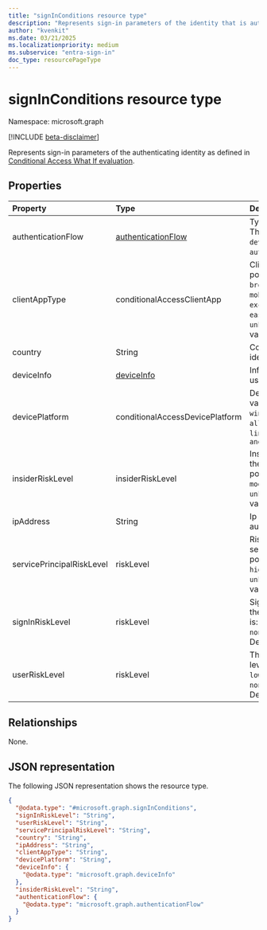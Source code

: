 ```yaml
---
title: "signInConditions resource type"
description: "Represents sign-in parameters of the identity that is authenticating"
author: "kvenkit"
ms.date: 03/21/2025
ms.localizationpriority: medium
ms.subservice: "entra-sign-in"
doc_type: resourcePageType
---
```


# signInConditions resource type

Namespace: microsoft.graph

[!INCLUDE [beta-disclaimer](../../includes/beta-disclaimer.md)]

Represents sign-in parameters of the authenticating identity as defined in [Conditional Access What If evaluation](../api/conditionalaccessroot-evaluate.md).

## Properties
|Property|Type|Description|
|:---|:---|:---|
|authenticationFlow|[authenticationFlow](../resources/authenticationflow.md)| Type of authentication flow. The possible value is: `deviceCodeFlow` or `authenticationTransfer`.|
|clientAppType|conditionalAccessClientApp|Client application type. The possible value is: `all`, `browser`, `mobileAppsAndDesktopClients`, `exchangeActiveSync`, `easSupported`, `other`, `unknownFutureValue`. Default value is `all`. |
|country|String|Country from where the identity is authenticating|
|deviceInfo|[deviceInfo](../resources/deviceinfo.md)|Information about the device used for the sign-in|
|devicePlatform|conditionalAccessDevicePlatform|Device platform. The possible value is: `android`, `iOS`, `windows`, `windowsPhone`, `macOS`, `all`, `unknownFutureValue`, `linux`. Default value is `android`|
|insiderRiskLevel|insiderRiskLevel|Insider risk associated with the authenticating user. The possible value is: `none`, `minor`, `moderate`, `elevated`, `unknownFutureValue`. Default value is `none`|
|ipAddress|String|Ip address of the authenticating identity|
|servicePrincipalRiskLevel|riskLevel|Risk associated with the service principal. The possible value is: `low`, `medium`, `high`, `hidden`, `none`, `unknownFutureValue`. Default value is `low`|
|signInRiskLevel|riskLevel|Sign-in risk associated with the user. The possible value is: `low`, `medium`, `high`, `hidden`, `none`, `unknownFutureValue`. Default value is `low`|
|userRiskLevel|riskLevel|The authenticating user's risk level. The possible value is: `low`, `medium`, `high`, `hidden`, `none`, `unknownFutureValue`. Default value is `low`|

## Relationships
None.

## JSON representation
The following JSON representation shows the resource type.
<!-- {
  "blockType": "resource",
  "@odata.type": "microsoft.graph.signInConditions"
}
-->
``` json
{
  "@odata.type": "#microsoft.graph.signInConditions",
  "signInRiskLevel": "String",
  "userRiskLevel": "String",
  "servicePrincipalRiskLevel": "String",
  "country": "String",
  "ipAddress": "String",
  "clientAppType": "String",
  "devicePlatform": "String",
  "deviceInfo": {
    "@odata.type": "microsoft.graph.deviceInfo"
  },
  "insiderRiskLevel": "String",
  "authenticationFlow": {
    "@odata.type": "microsoft.graph.authenticationFlow"
  }
}
```

